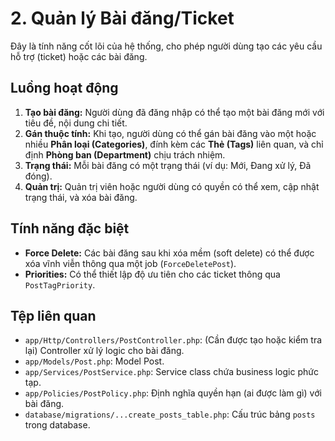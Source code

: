 # 2. Quản lý Bài đăng/Ticket
Đây là tính năng cốt lõi của hệ thống, cho phép người dùng tạo các yêu cầu hỗ trợ (ticket) hoặc các bài đăng.
## Luồng hoạt động

1.  **Tạo bài đăng:** Người dùng đã đăng nhập có thể tạo một bài đăng mới với tiêu đề, nội dung chi tiết.
2.  **Gán thuộc tính:** Khi tạo, người dùng có thể gán bài đăng vào một hoặc nhiều **Phân loại (Categories)**, đính kèm các **Thẻ (Tags)** liên quan, và chỉ định **Phòng ban (Department)** chịu trách nhiệm.
3.  **Trạng thái:** Mỗi bài đăng có một trạng thái (ví dụ: Mới, Đang xử lý, Đã đóng).
4.  **Quản trị:** Quản trị viên hoặc người dùng có quyền có thể xem, cập nhật trạng thái, và xóa bài đăng.

## Tính năng đặc biệt

-   **Force Delete:** Các bài đăng sau khi xóa mềm (soft delete) có thể được xóa vĩnh viễn thông qua một job (`ForceDeletePost`).
-   **Priorities:** Có thể thiết lập độ ưu tiên cho các ticket thông qua `PostTagPriority`.

## Tệp liên quan

-   `app/Http/Controllers/PostController.php`: (Cần được tạo hoặc kiểm tra lại) Controller xử lý logic cho bài đăng.
-   `app/Models/Post.php`: Model Post.
-   `app/Services/PostService.php`: Service class chứa business logic phức tạp.
-   `app/Policies/PostPolicy.php`: Định nghĩa quyền hạn (ai được làm gì) với bài đăng.
-   `database/migrations/...create_posts_table.php`: Cấu trúc bảng `posts` trong database.
